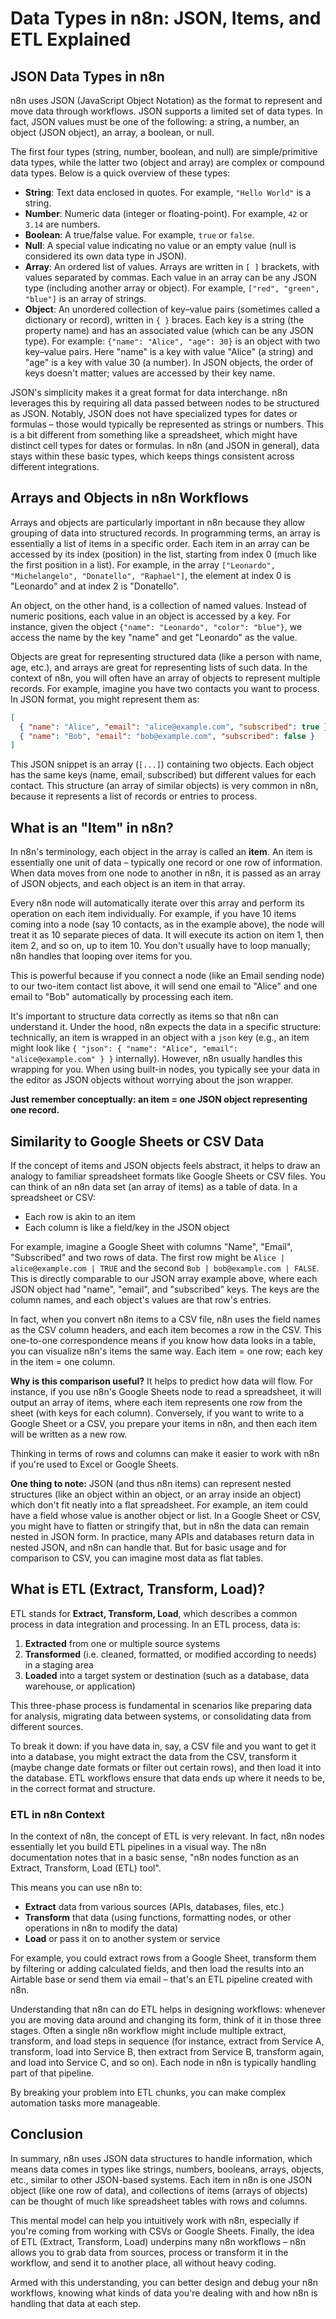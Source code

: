 # Data Types in n8n: JSON, Items, and ETL Explained

## JSON Data Types in n8n

n8n uses JSON (JavaScript Object Notation) as the format to represent and move data through workflows. JSON supports a limited set of data types. In fact, JSON values must be one of the following: a string, a number, an object (JSON object), an array, a boolean, or null.

The first four types (string, number, boolean, and null) are simple/primitive data types, while the latter two (object and array) are complex or compound data types. Below is a quick overview of these types:

- **String**: Text data enclosed in quotes. For example, `"Hello World"` is a string.
- **Number**: Numeric data (integer or floating-point). For example, `42` or `3.14` are numbers.
- **Boolean**: A true/false value. For example, `true` or `false`.
- **Null**: A special value indicating no value or an empty value (null is considered its own data type in JSON).
- **Array**: An ordered list of values. Arrays are written in `[ ]` brackets, with values separated by commas. Each value in an array can be any JSON type (including another array or object). For example, `["red", "green", "blue"]` is an array of strings.
- **Object**: An unordered collection of key–value pairs (sometimes called a dictionary or record), written in `{ }` braces. Each key is a string (the property name) and has an associated value (which can be any JSON type). For example: `{"name": "Alice", "age": 30}` is an object with two key–value pairs. Here "name" is a key with value "Alice" (a string) and "age" is a key with value 30 (a number). In JSON objects, the order of keys doesn't matter; values are accessed by their key name.

JSON's simplicity makes it a great format for data interchange. n8n leverages this by requiring all data passed between nodes to be structured as JSON. Notably, JSON does not have specialized types for dates or formulas – those would typically be represented as strings or numbers. This is a bit different from something like a spreadsheet, which might have distinct cell types for dates or formulas. In n8n (and JSON in general), data stays within these basic types, which keeps things consistent across different integrations.

## Arrays and Objects in n8n Workflows

Arrays and objects are particularly important in n8n because they allow grouping of data into structured records. In programming terms, an array is essentially a list of items in a specific order. Each item in an array can be accessed by its index (position) in the list, starting from index 0 (much like the first position in a list). For example, in the array `["Leonardo", "Michelangelo", "Donatello", "Raphael"]`, the element at index 0 is "Leonardo" and at index 2 is "Donatello".

An object, on the other hand, is a collection of named values. Instead of numeric positions, each value in an object is accessed by a key. For instance, given the object `{"name": "Leonardo", "color": "blue"}`, we access the name by the key "name" and get "Leonardo" as the value.

Objects are great for representing structured data (like a person with name, age, etc.), and arrays are great for representing lists of such data. In the context of n8n, you will often have an array of objects to represent multiple records. For example, imagine you have two contacts you want to process. In JSON format, you might represent them as:

```json
[
  { "name": "Alice", "email": "alice@example.com", "subscribed": true },
  { "name": "Bob", "email": "bob@example.com", "subscribed": false }
]
```

This JSON snippet is an array (`[...]`) containing two objects. Each object has the same keys (name, email, subscribed) but different values for each contact. This structure (an array of similar objects) is very common in n8n, because it represents a list of records or entries to process.

## What is an "Item" in n8n?

In n8n's terminology, each object in the array is called an **item**. An item is essentially one unit of data – typically one record or one row of information. When data moves from one node to another in n8n, it is passed as an array of JSON objects, and each object is an item in that array.

Every n8n node will automatically iterate over this array and perform its operation on each item individually. For example, if you have 10 items coming into a node (say 10 contacts, as in the example above), the node will treat it as 10 separate pieces of data. It will execute its action on item 1, then item 2, and so on, up to item 10. You don't usually have to loop manually; n8n handles that looping over items for you.

This is powerful because if you connect a node (like an Email sending node) to our two-item contact list above, it will send one email to "Alice" and one email to "Bob" automatically by processing each item.

It's important to structure data correctly as items so that n8n can understand it. Under the hood, n8n expects the data in a specific structure: technically, an item is wrapped in an object with a `json` key (e.g., an item might look like `{ "json": { "name": "Alice", "email": "alice@example.com" } }` internally). However, n8n usually handles this wrapping for you. When using built-in nodes, you typically see your data in the editor as JSON objects without worrying about the json wrapper.

**Just remember conceptually: an item = one JSON object representing one record.**

## Similarity to Google Sheets or CSV Data

If the concept of items and JSON objects feels abstract, it helps to draw an analogy to familiar spreadsheet formats like Google Sheets or CSV files. You can think of an n8n data set (an array of items) as a table of data. In a spreadsheet or CSV:

- Each row is akin to an item
- Each column is like a field/key in the JSON object

For example, imagine a Google Sheet with columns "Name", "Email", "Subscribed" and two rows of data. The first row might be `Alice | alice@example.com | TRUE` and the second `Bob | bob@example.com | FALSE`. This is directly comparable to our JSON array example above, where each JSON object had "name", "email", and "subscribed" keys. The keys are the column names, and each object's values are that row's entries.

In fact, when you convert n8n items to a CSV file, n8n uses the field names as the CSV column headers, and each item becomes a row in the CSV. This one-to-one correspondence means if you know how data looks in a table, you can visualize n8n's items the same way. Each item = one row; each key in the item = one column.

**Why is this comparison useful?** It helps to predict how data will flow. For instance, if you use n8n's Google Sheets node to read a spreadsheet, it will output an array of items, where each item represents one row from the sheet (with keys for each column). Conversely, if you want to write to a Google Sheet or a CSV, you prepare your items in n8n, and then each item will be written as a new row.

Thinking in terms of rows and columns can make it easier to work with n8n if you're used to Excel or Google Sheets.

**One thing to note:** JSON (and thus n8n items) can represent nested structures (like an object within an object, or an array inside an object) which don't fit neatly into a flat spreadsheet. For example, an item could have a field whose value is another object or list. In a Google Sheet or CSV, you might have to flatten or stringify that, but in n8n the data can remain nested in JSON form. In practice, many APIs and databases return data in nested JSON, and n8n can handle that. But for basic usage and for comparison to CSV, you can imagine most data as flat tables.

## What is ETL (Extract, Transform, Load)?

ETL stands for **Extract, Transform, Load**, which describes a common process in data integration and processing. In an ETL process, data is:

1. **Extracted** from one or multiple source systems
2. **Transformed** (i.e. cleaned, formatted, or modified according to needs) in a staging area
3. **Loaded** into a target system or destination (such as a database, data warehouse, or application)

This three-phase process is fundamental in scenarios like preparing data for analysis, migrating data between systems, or consolidating data from different sources.

To break it down: if you have data in, say, a CSV file and you want to get it into a database, you might extract the data from the CSV, transform it (maybe change date formats or filter out certain rows), and then load it into the database. ETL workflows ensure that data ends up where it needs to be, in the correct format and structure.

### ETL in n8n Context

In the context of n8n, the concept of ETL is very relevant. In fact, n8n nodes essentially let you build ETL pipelines in a visual way. The n8n documentation notes that in a basic sense, "n8n nodes function as an Extract, Transform, Load (ETL) tool".

This means you can use n8n to:

- **Extract** data from various sources (APIs, databases, files, etc.)
- **Transform** that data (using functions, formatting nodes, or other operations in n8n to modify the data)
- **Load** or pass it on to another system or service

For example, you could extract rows from a Google Sheet, transform them by filtering or adding calculated fields, and then load the results into an Airtable base or send them via email – that's an ETL pipeline created with n8n.

Understanding that n8n can do ETL helps in designing workflows: whenever you are moving data around and changing its form, think of it in those three stages. Often a single n8n workflow might include multiple extract, transform, and load steps in sequence (for instance, extract from Service A, transform, load into Service B, then extract from Service B, transform again, and load into Service C, and so on). Each node in n8n is typically handling part of that pipeline.

By breaking your problem into ETL chunks, you can make complex automation tasks more manageable.

## Conclusion

In summary, n8n uses JSON data structures to handle information, which means data comes in types like strings, numbers, booleans, arrays, objects, etc., similar to other JSON-based systems. Each item in n8n is one JSON object (like one row of data), and collections of items (arrays of objects) can be thought of much like spreadsheet tables with rows and columns.

This mental model can help you intuitively work with n8n, especially if you're coming from working with CSVs or Google Sheets. Finally, the idea of ETL (Extract, Transform, Load) underpins many n8n workflows – n8n allows you to grab data from sources, process or transform it in the workflow, and send it to another place, all without heavy coding.

Armed with this understanding, you can better design and debug your n8n workflows, knowing what kinds of data you're dealing with and how n8n is handling that data at each step.